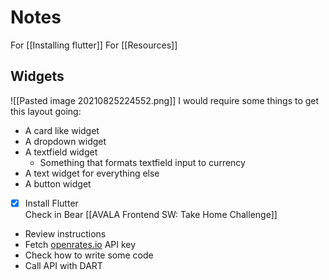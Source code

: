 # Notes
For [[Installing flutter]]
For [[Resources]]

## Widgets
![[Pasted image 20210825224552.png]]
I would require some things to get this layout going:
* A card like widget
* A dropdown widget
* A textfield widget
	* Something that formats textfield input to currency
* A text widget for everything else
* A button widget

-[x] Install Flutter  
    Check in Bear [[AVALA Frontend SW: Take Home Challenge]]
-   Review instructions
-   Fetch [openrates.io](http://openrates.io/) API key
-   Check how to write some code
-   Call API with DART
